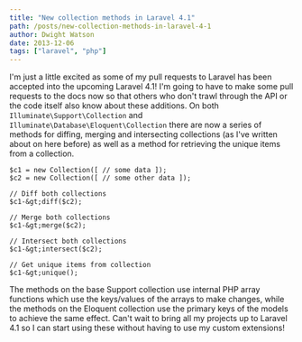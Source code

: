 ```yaml
---
title: "New collection methods in Laravel 4.1"
path: /posts/new-collection-methods-in-laravel-4-1
author: Dwight Watson
date: 2013-12-06
tags: ["laravel", "php"]
---
```


I&#039;m just a little excited as some of my pull requests to Laravel has been accepted into the upcoming Laravel 4.1! I&#039;m going to have to make some pull requests to the docs now so that others who don&#039;t trawl through the API or the code itself also know about these additions. On both `Illuminate\Support\Collection` and `Illuminate\Database\Eloquent\Collection` there are now a series of methods for diffing, merging and intersecting collections (as I&#039;ve written about on here before) as well as a method for retrieving the unique items from a collection.

    $c1 = new Collection([ // some data ]);
	$c2 = new Collection([ // some other data ]);
	
	// Diff both collections
	$c1-&gt;diff($c2);
	
	// Merge both collections
	$c1-&gt;merge($c2);
	
	// Intersect both collections
	$c1-&gt;intersect($c2);
	
	// Get unique items from collection
	$c1-&gt;unique();
	
The methods on the base Support collection use internal PHP array functions which use the keys/values of the arrays to make changes, while the methods on the Eloquent collection use the primary keys of the models to achieve the same effect. Can&#039;t wait to bring all my projects up to Laravel 4.1 so I can start using these without having to use my custom extensions!
